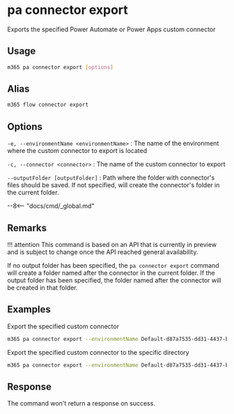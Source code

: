 # pa connector export

Exports the specified Power Automate or Power Apps custom connector

## Usage

```sh
m365 pa connector export [options]
```

## Alias

```sh
m365 flow connector export
```

## Options

`-e, --environmentName <environmentName>`
: The name of the environment where the custom connector to export is located

`-c, --connector <connector>`
: The name of the custom connector to export

`--outputFolder [outputFolder]`
: Path where the folder with connector's files should be saved. If not specified, will create the connector's folder in the current folder.

--8<-- "docs/cmd/_global.md"

## Remarks

!!! attention
    This command is based on an API that is currently in preview and is subject to change once the API reached general availability.

If no output folder has been specified, the `pa connector export` command will create a folder named after the connector in the current folder. If the output folder has been specified, the folder named after the connector will be created in that folder.

## Examples

Export the specified custom connector

```sh
m365 pa connector export --environmentName Default-d87a7535-dd31-4437-bfe1-95340acd55c5 --connector shared_connector-201-5f20a1f2d8d6777a75-5fa602f410652f4dfa
```

Export the specified custom connector to the specific directory

```sh
m365 pa connector export --environmentName Default-d87a7535-dd31-4437-bfe1-95340acd55c5 --connector shared_connector-201-5f20a1f2d8d6777a75-5fa602f410652f4dfa --outputFolder connector
```

## Response

The command won't return a response on success.
